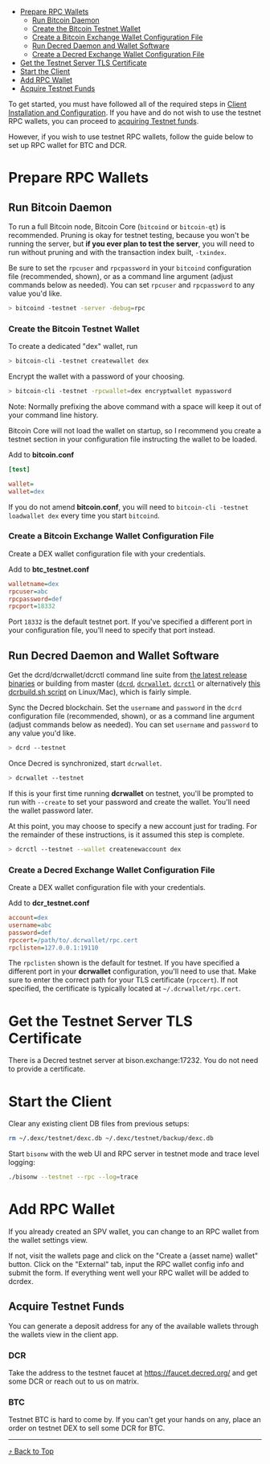 <a id="top"/>

- [Prepare RPC Wallets](#prepare-rpc-wallets)
  - [Run Bitcoin Daemon](#run-bitcoin-daemon)
  - [Create the Bitcoin Testnet Wallet](#create-the-bitcoin-testnet-wallet)
  - [Create a Bitcoin Exchange Wallet Configuration File](#create-a-bitcoin-exchange-wallet-configuration-file)
  - [Run Decred Daemon and Wallet Software](#run-decred-daemon-and-wallet-software)
  - [Create a Decred Exchange Wallet Configuration File](#create-a-decred-exchange-wallet-configuration-file)
- [Get the Testnet Server TLS Certificate](#get-the-testnet-server-tls-certificate)
- [Start the Client](#start-the-client)
- [Add RPC Wallet](#add-rpc-wallet)
- [Acquire Testnet Funds](#acquire-testnet-funds)

To get started, you must have followed all of the required steps in [Client
Installation and
Configuration](https://github.com/decred/dcrdex/wiki/Client-Installation-and-Configuration).
If you have and do not wish to use the testnet RPC wallets, you can proceed to
[acquiring Testnet funds](#acquire-testnet-funds).

However, if you wish to use testnet RPC wallets, follow the guide below to set
up RPC wallet for BTC and DCR.

# Prepare RPC Wallets

## Run Bitcoin Daemon

To run a full Bitcoin node, Bitcoin Core (`bitcoind` or `bitcoin-qt`) is
recommended. Pruning is okay for testnet testing, because you won't be running
the server, but **if you ever plan to test the server**, you will need to run
without pruning and with the transaction index built, `-txindex`.

Be sure to set the `rpcuser` and `rpcpassword` in your `bitcoind` configuration
file (recommended, shown), or as a command line argument (adjust commands below
as needed). You can set `rpcuser` and `rpcpassword` to any value you'd like.

```sh
> bitcoind -testnet -server -debug=rpc
```

### Create the Bitcoin Testnet Wallet

To create a dedicated "dex" wallet, run

```sh
> bitcoin-cli -testnet createwallet dex
```

Encrypt the wallet with a password of your choosing.

```sh
> bitcoin-cli -testnet -rpcwallet=dex encryptwallet mypassword
```

Note: Normally prefixing the above command with a space will keep it out of your command line history.

Bitcoin Core will not load the wallet on startup, so I recommend you create
a testnet section in your configuration file instructing the wallet to be
loaded.

Add to **bitcoin.conf**

```ini
[test]

wallet=
wallet=dex
```

If you do not amend **bitcoin.conf**, you will need to `bitcoin-cli -testnet loadwallet dex`
every time you start `bitcoind`.

### Create a Bitcoin Exchange Wallet Configuration File

Create a DEX wallet configuration file with your credentials.

Add to **btc_testnet.conf**

```ini
walletname=dex
rpcuser=abc
rpcpassword=def
rpcport=18332
```

Port `18332` is the default testnet port. If you've specified a different port
in your configuration file, you'll need to specify that port instead.

## Run Decred Daemon and Wallet Software

Get the dcrd/dcrwallet/dcrctl command line suite from [the latest release binaries](https://github.com/decred/decred-release/releases/tag/v1.5.1) or building from master ([`dcrd`](https://github.com/decred/dcrd#build-from-source-all-platforms), [`dcrwallet`](https://github.com/decred/dcrwallet#build-from-source-all-platforms), [`dcrctl`](https://github.com/decred/dcrctl#build-and-installation) or alternatively [this dcrbuild.sh script](https://gist.github.com/chappjc/6cfc52a5b700a43c03d533172f91aa57) on Linux/Mac), which is fairly simple.

Sync the Decred blockchain. Set the `username` and `password` in the `dcrd`
configuration file (recommended, shown), or as a command line argument (adjust
commands below as needed). You can set `username` and `password` to any value
you'd like.

```sh
> dcrd --testnet
```

Once Decred is synchronized, start `dcrwallet`.

```sh
> dcrwallet --testnet
```

If this is your first time running **dcrwallet** on testnet, you'll be prompted
to run with `--create` to set your password and create the wallet. You'll need
the wallet password later.

At this point, you may choose to specify a new account just for trading. For
the remainder of these instructions, is it assumed this step is complete.

```sh
> dcrctl --testnet --wallet createnewaccount dex
```

### Create a Decred Exchange Wallet Configuration File

Create a DEX wallet configuration file with your credentials.

Add to **dcr_testnet.conf**

```ini
account=dex
username=abc
password=def
rpccert=/path/to/.dcrwallet/rpc.cert
rpclisten=127.0.0.1:19110
```

The `rpclisten` shown is the default for testnet. If you have specified a
different port in your **dcrwallet** configuration, you'll need to use that.
Make sure to enter the correct path for your TLS certificate (`rpccert`). If not
specified, the certificate is typically located at `~/.dcrwallet/rpc.cert`.

# Get the Testnet Server TLS Certificate

There is a Decred testnet server at bison.exchange:17232. You do not need to
provide a certificate.

# Start the Client

Clear any existing client DB files from previous setups:

```sh
rm ~/.dexc/testnet/dexc.db ~/.dexc/testnet/backup/dexc.db
```

Start `bisonw` with the web UI and RPC server in testnet mode and trace level logging:

```sh
./bisonw --testnet --rpc --log=trace
```

# Add RPC Wallet

If you already created an SPV wallet, you can change to an RPC wallet from the
wallet settings view.

If not, visit the wallets page and click on the "Create a {asset name} wallet"
button. Click on the "External" tab, input the RPC wallet config info and submit
the form. If everything went well your RPC wallet will be added to dcrdex.

## Acquire Testnet Funds

You can generate a deposit address for any of the available wallets through the
wallets view in the client app.

### DCR

Take the address to the testnet faucet at <https://faucet.decred.org/> and get
some DCR or reach out to us on matrix.

### BTC

Testnet BTC is hard to come by. If you can't get your hands on any, place an
order on testnet DEX to sell some DCR for BTC.



---

[⤴ Back to Top](#top)
